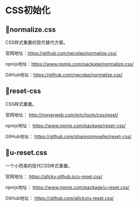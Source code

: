 # CSS初始化

## 🍱normalize.css

CSS样式重置的现代替代方案。

官网地址：https://github.com/necolas/normalize.css/

npmjs地址：https://www.npmjs.com/package/normalize.css/

GitHub地址：https://github.com/necolas/normalize.css/

## 🍘reset-css

CSS样式重置。

官网地址：		http://meyerweb.com/eric/tools/css/reset/

npmjs地址：	https://www.npmjs.com/package/reset-css/

GitHub地址：  https://github.com/shannonmoeller/reset-css/

## 🍙u-reset.css

一个小而美的现代CSS样式重置。

官网地址：		https://allcky.github.io/u-reset.css/

npmjs地址：	https://www.npmjs.com/package/u-reset.css/

GitHub地址：  https://github.com/allcky/u-reset.css/